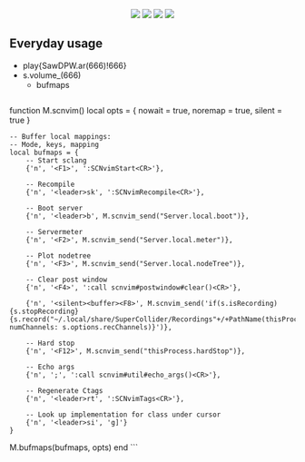 <p align="center">
<img src="https://img.shields.io/badge/sclang%203.11.1-SuperCollider-orange?style=for-the-badge"/>
<img src="https://img.shields.io/badge/neovim-scnvim-orange?style=for-the-badge&logo=neovim"/>
<img src="https://img.shields.io/badge/lua-slowly%20learning-orange?style=for-the-badge&logo=lua"/>
<img src="https://img.shields.io/badge/rust-on%20arm-orange?style=for-the-badge&logo=rust"/>

## Everyday usage

* play{SawDPW.ar(666)!666}
* s.volume_(666)
	* bufmaps 
	```
function M.scnvim()
	local opts = { nowait = true, noremap = true, silent = true }

	-- Buffer local mappings:
	-- Mode, keys, mapping
	local bufmaps = {
		-- Start sclang
		{'n', '<F1>', ':SCNvimStart<CR>'},

		-- Recompile
		{'n', '<leader>sk', ':SCNvimRecompile<CR>'},

		-- Boot server
		{'n', '<leader>b', M.scnvim_send("Server.local.boot")},

		-- Servermeter
		{'n', '<F2>', M.scnvim_send("Server.local.meter")},

		-- Plot nodetree
		{'n', '<F3>', M.scnvim_send("Server.local.nodeTree")},

		-- Clear post window
		{'n', '<F4>', ':call scnvim#postwindow#clear()<CR>'},

		{'n', '<silent><buffer><F8>', M.scnvim_send('if(s.isRecording){s.stopRecording}{s.record("~/.local/share/SuperCollider/Recordings"+/+PathName(thisProcess.nowExecutingPath).fileNameWithoutExtension+/+Date.localtime.stamp++".wav", numChannels: s.options.recChannels)}')},

		-- Hard stop
		{'n', '<F12>', M.scnvim_send("thisProcess.hardStop")},

		-- Echo args
		{'n', ';', ':call scnvim#util#echo_args()<CR>'},

		-- Regenerate Ctags
		{'n', '<leader>rt', ':SCNvimTags<CR>'},

		-- Look up implementation for class under cursor
		{'n', '<leader>si', 'g]'}
	}

M.bufmaps(bufmaps, opts)
	end
	```
